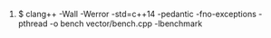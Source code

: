 1. $ clang++ -Wall -Werror -std=c++14 -pedantic -fno-exceptions -pthread -o bench vector/bench.cpp -lbenchmark
